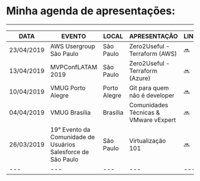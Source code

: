 # Minha agenda de apresentações:

---


|DATA|EVENTO|LOCAL|APRESENTAÇÃO|LINK|INFO|
|---|---|---|---|---|---|
|23/04/2019|AWS Usergroup São Paulo|São Paulo|Zero2Useful - Terraform (AWS)|:soon:|:soon:|
|13/04/2019|MVPConfLATAM 2019|São Paulo|Zero2Useful - Terraform (Azure)|:soon:|:soon:|
|10/04/2019|VMUG Porto Alegre|Porto Alegre|Git para quem não é developer|:soon:|:soon:|
|04/04/2019|VMUG Brasília|Brasília|Comunidades Técnicas & VMware vExpert|:soon:|:soon:|
|26/03/2019|19° Evento da Comunidade de Usuários Salesforce de São Paulo|São Paulo|Virtualização 101|:soon:|:soon:|
|---|---|---|---|---|---|
